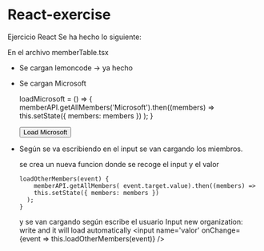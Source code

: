 # React-exercise
Ejercicio React
Se ha hecho lo siguiente:

En el archivo memberTable.tsx
- Se cargan lemoncode -> ya hecho
- Se cargan Microsoft 

	 loadMicrosoft = () => {
	     memberAPI.getAllMembers('Microsoft').then((members) =>
	      this.setState({ members: members })
	    );
	  }

	<button onClick={this.loadMicrosoft}>Load Microsoft</button>

- Según se va escribiendo en el input se van cargando los miembros.

  se crea un nueva funcion donde se recoge el input y el valor

	  loadOtherMembers(event) {
	      memberAPI.getAllMembers( event.target.value).then((members) =>
	      this.setState({ members: members })
	    );
	  }

  y se van cargando según escribe el usuario
	 Input new organization: write and it will load automatically <input name='valor' 
	 onChange={event => this.loadOtherMembers(event)} />
